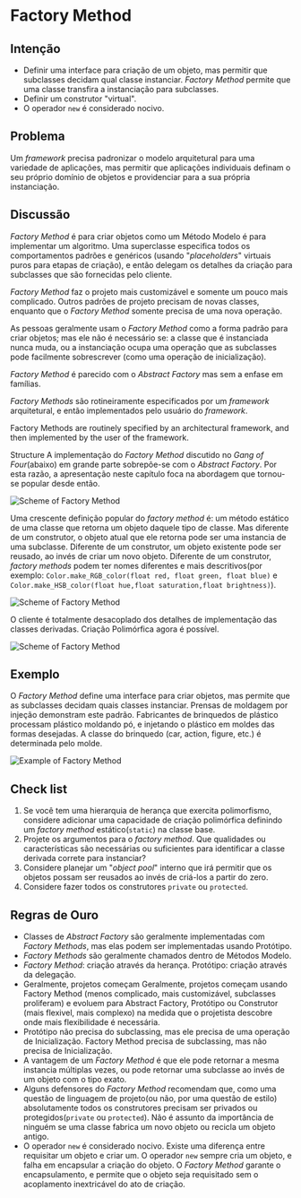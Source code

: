 # Factory Method
## Intenção
* Definir uma interface para criação de um objeto, mas permitir que subclasses decidam qual classe instanciar. _Factory Method_ permite que uma classe transfira a instanciação para subclasses.
* Definir um construtor "virtual".
* O operador ```new``` é considerado nocivo.

## Problema
Um _framework_ precisa padronizar o modelo arquitetural para uma variedade de aplicações, mas permitir que aplicações individuais definam o seu próprio domínio de objetos e providenciar para a sua própria instanciação.

## Discussão
_Factory Method_ é para criar objetos como um Método Modelo é para implementar um algoritmo. Uma superclasse especifica todos os comportamentos padrões e genéricos (usando "_placeholders_" virtuais puros para etapas de criação), e então delegam os detalhes da criação para subclasses que são fornecidas pelo cliente.

_Factory Method_ faz o projeto mais customizável e somente um pouco mais complicado. Outros padrões de projeto precisam de novas classes, enquanto que o _Factory Method_ somente precisa de uma nova operação.

As pessoas geralmente usam o _Factory Method_ como a forma padrão para criar objetos; mas ele não é necessário se: a classe que é instanciada nunca muda, ou a instanciação ocupa uma operação que as subclasses pode facilmente sobrescrever (como uma operação de inicialização).

_Factory Method_ é parecido com o _Abstract Factory_ mas sem a enfase em famílias.

_Factory Methods_ são rotineiramente especificados por um _framework_ arquitetural, e então implementados pelo usuário do _framework_.

Factory Methods are routinely specified by an architectural framework, and then implemented by the user of the framework.

Structure
A implementação do _Factory Method_ discutido no _Gang of Four_(abaixo) em grande parte sobrepõe-se com o _Abstract Factory_. Por esta razão, a apresentação neste capítulo foca na abordagem que tornou-se popular desde então.  

![Scheme of Factory Method](https://sourcemaking.com/files/v2/content/patterns/Factory_Method.svg)

Uma crescente definição popular do _factory method_ é: um método estático de uma classe que retorna um objeto daquele tipo de classe. Mas diferente de um construtor, o objeto atual que ele retorna pode ser uma instancia de uma subclasse. Diferente de um construtor, um objeto existente pode ser reusado, ao invés de criar um novo objeto. Diferente de um construtor, _factory methods_ podem ter nomes diferentes e mais descritivos(por exemplo: ```Color.make_RGB_color(float red, float green, float blue)``` e ```Color.make_HSB_color(float hue,float saturation,float brightness)```).

![Scheme of Factory Method](https://sourcemaking.com/files/v2/content/patterns/Factory_Method_1.svg)

O cliente é totalmente desacoplado dos detalhes de implementação das classes derivadas. Criação Polimórfica agora é possível.

![Scheme of Factory Method](https://sourcemaking.com/files/v2/content/patterns/Factory_Method__.svg)


## Exemplo
O _Factory Method_ define uma interface para criar objetos, mas permite que as subclasses decidam quais classes instanciar. Prensas de moldagem por injeção demonstram este padrão. Fabricantes de brinquedos de plástico processam plástico moldando pó, e injetando o plástico em moldes das formas desejadas. A classe do brinquedo (car, action, figure, etc.) é determinada pelo molde.

![Example of Factory Method](https://sourcemaking.com/files/v2/content/patterns/Factory_Method_example1.svg)


## Check list
1. Se você tem uma hierarquia de herança que exercita polimorfismo, considere adicionar uma capacidade de criação polimórfica definindo um _factory method_ estático(```static```) na classe base.
2. Projete os argumentos para o _factory method_. Que qualidades ou características são necessárias ou suficientes para identificar a classe derivada correte para instanciar?
3. Considere planejar um "_object pool_" interno que irá permitir que os objetos possam ser reusados ao invés de criá-los a partir do zero.
4. Considere fazer todos os construtores ```private``` ou ```protected```.

## Regras de Ouro
* Classes de _Abstract Factory_ são geralmente implementadas com _Factory Methods_, mas elas podem ser implementadas usando Protótipo.
* _Factory Methods_ são geralmente chamados dentro de Métodos Modelo.
* _Factory Method_: criação através da herança. Protótipo: criação através da delegação.
* Geralmente, projetos começam Geralmente, projetos começam usando Factory Method (menos complicado, mais customizável, subclasses proliferam) e evoluem para Abstract Factory, Protótipo ou Construtor (mais flexivel, mais complexo) na medida que o projetista descobre onde mais flexibilidade é necessária.
* Protótipo não precisa do subclassing, mas ele precisa de uma operação de Inicialização. Factory Method precisa de subclassing, mas não precisa de Inicialização. 
* A vantagem de um _Factory Method_ é que ele pode retornar a mesma instancia múltiplas vezes, ou pode retornar uma subclasse ao invés de um objeto com o tipo exato.
* Alguns defensores do _Factory Method_ recomendam que, como uma questão de linguagem de projeto(ou não, por uma questão de estilo) absolutamente todos os construtores precisam ser privados ou protegidos(```private``` ou ```protected```). Não é assunto da importância de ninguém se uma classe fabrica um novo objeto ou recicla um objeto antigo.
*  O operador ```new``` é considerado nocivo. Existe uma diferença entre requisitar um objeto e criar um. O operador ```new``` sempre cria um objeto, e falha em encapsular a criação do objeto. O _Factory Method_ garante o encapsulamento, e permite que o objeto seja requisitado sem o acoplamento inextricável do ato de criação.